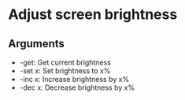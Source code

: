 # Adjust screen brightness

## Arguments
- -get: Get current brightness
- -set x: Set brightness to x%
- -inc x: Increase brightness by x%
- -dec x: Decrease brightness by x%

